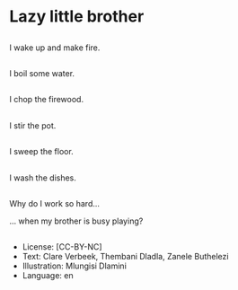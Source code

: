 # Lazy little brother

##
I wake up and make fire.

##
I boil some water.

##
I chop the firewood.

##
I stir the pot.

##
I sweep the floor.

##
I wash the dishes.

##
Why do I work so hard...

... when my brother is busy playing?

##
* License: [CC-BY-NC]
* Text: Clare Verbeek, Thembani Dladla, Zanele Buthelezi
* Illustration: Mlungisi Dlamini
* Language: en
